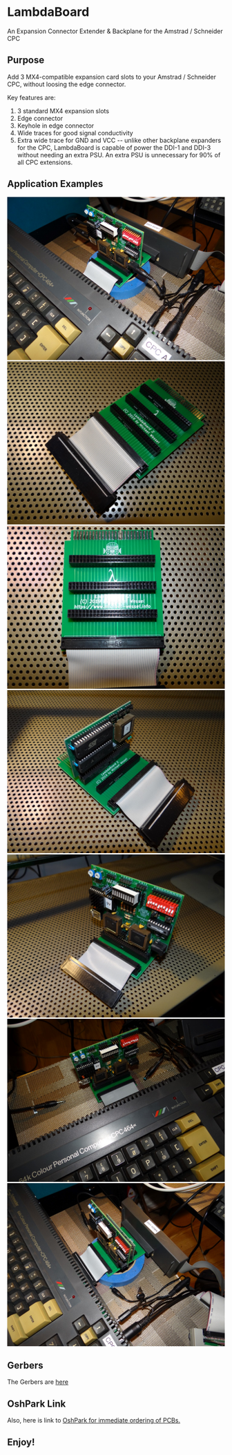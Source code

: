 # LambdaBoard
An Expansion Connector Extender &amp; Backplane for the Amstrad / Schneider CPC

## Purpose 

Add 3 MX4-compatible expansion card slots to your Amstrad / Schneider CPC, without loosing the edge connector.

Key features are: 
1. 3 standard MX4 expansion slots 
2. Edge connector
3. Keyhole in edge connector 
4. Wide traces for good signal conductivity
5. Extra wide trace for GND and VCC -- unlike other backplane expanders for the CPC, LambdaBoard is capable of power the DDI-1 and DDI-3 without needing an extra PSU. An extra PSU is unnecessary for 90% of all CPC extensions. 

## Application Examples 

![LambdaBoard 1](images/lambdaboard-1.JPG)  
![LambdaBoard 2](images/lambdaboard-2.JPG)  
![LambdaBoard 3](images/lambdaboard-3.JPG)  
![LambdaBoard 4](images/lambdaboard-4.JPG)  
![LambdaBoard 5](images/lambdaboard-5.JPG)  
![LambdaBoard 6](images/lambdaboard-6.JPG)  
![LambdaBoard 7](images/lambdaboard-7.JPG)  

## Gerbers 

The Gerbers are [here](gerbers/LambdaBoard-v2.zip) 

## OshPark Link 

Also, here is link to [OshPark for immediate ordering of PCBs.](https://oshpark.com/shared_projects/gfReKSs4) 

## Enjoy! 

